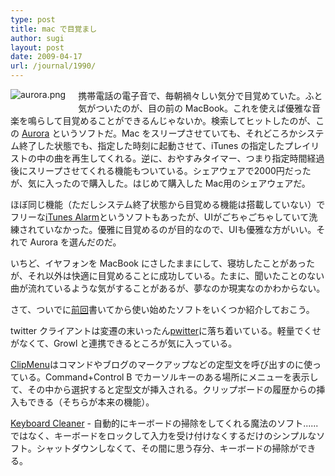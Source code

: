 ```yaml
---
type: post
title: mac で目覚まし
author: sugi
layout: post
date: 2009-04-17
url: /journal/1990/
---
```

<span class="mt-enclosure mt-enclosure-image" style="display: inline;"><img alt="aurora.png" src="http://i1.wp.com/asharpminor.com/journal/aurora.png?resize=400%2C230" class="alignleft" style="float: left; margin: 0 20px 20px 0;" data-recalc-dims="1" /></span>

携帯電話の電子音で、毎朝禍々しい気分で目覚めていた。ふと気がついたのが、目の前の MacBook。これを使えば優雅な音楽を鳴らして目覚めることができるんじゃないか。検索してヒットしたのが、この <a href="http://metaquark.de/aurora/" onclick="_gaq.push(['_trackEvent', 'outbound-article', 'http://metaquark.de/aurora/', 'Aurora']);" >Aurora</a> というソフトだ。Mac をスリープさせていても、それどころかシステム終了した状態でも、指定した時刻に起動させて、iTunes の指定したプレイリストの中の曲を再生してくれる。逆に、おやすみタイマー、つまり指定時間経過後にスリープさせてくれる機能もついている。シェアウェアで2000円だったが、気に入ったので購入した。はじめて購入した Mac用のシェアウェアだ。

ほぼ同じ機能（ただしシステム終了状態から目覚める機能は搭載していない）でフリーな<a href="http://www.johnnarun.com/itunes_alarm/" onclick="_gaq.push(['_trackEvent', 'outbound-article', 'http://www.johnnarun.com/itunes_alarm/', 'iTunes Alarm']);" title="iTunes Alarm">iTunes Alarm</a>というソフトもあったが、UIがごちゃごちゃしていて洗練されていなかった。優雅に目覚めるのが目的なので、UIも優雅な方がいい。それで Aurora を選んだのだ。

いちど、イヤフォンを MacBook にさしたままにして、寝坊したことがあったが、それ以外は快適に目覚めることに成功している。たまに、聞いたことのない曲が流れているような気がすることがあるが、夢なのか現実なのかわからない。

さて、ついでに[前回][1]書いてから使い始めたソフトをいくつか紹介しておこう。

twitter クライアントは変遷の末いったん<a href="http://wiki.github.com/koroshiya1/pwitter" onclick="_gaq.push(['_trackEvent', 'outbound-article', 'http://wiki.github.com/koroshiya1/pwitter', 'pwitter']);" >pwitter</a>に落ち着いている。軽量でくせがなくて、Growl と連携できるところが気に入っている。

<a href="http://www.naotaka.com/mac/clipmenu/" onclick="_gaq.push(['_trackEvent', 'outbound-article', 'http://www.naotaka.com/mac/clipmenu/', 'ClipMenu']);" title="ClipMenu - naotaka.com">ClipMenu</a>はコマンドやブログのマークアップなどの定型文を呼び出すのに使っている。Command+Control B でカーソルキーのある場所にメニューを表示して、その中から選択すると定型文が挿入される。クリップボードの履歴からの挿入もできる（そちらが本来の機能）。

<a href="http://jan.prima.de/~jan/plok/archives/48-Keyboard-Cleaner.html" onclick="_gaq.push(['_trackEvent', 'outbound-article', 'http://jan.prima.de/~jan/plok/archives/48-Keyboard-Cleaner.html', 'Keyboard Cleaner']);" title="Keyboard Cleaner - plok">Keyboard Cleaner</a> - 自動的にキーボードの掃除をしてくれる魔法のソフト......ではなく、キーボードをロックして入力を受け付けなくするだけのシンプルなソフト。シャットダウンしなくて、その間に思う存分、キーボードの掃除ができる。


 [1]: /journal/20081118.html
